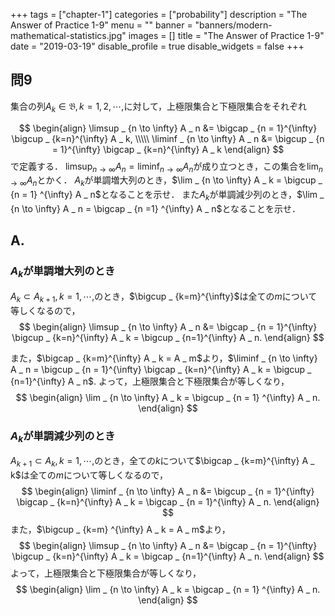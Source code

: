 +++
tags = ["chapter-1"]
categories = ["probability"]
description = "The Answer of Practice 1-9"
menu = ""
banner = "banners/modern-mathematical-statistics.jpg"
images = []
title = "The Answer of Practice 1-9"
date = "2019-03-19"
disable_profile = true 
disable_widgets = false 
+++

## 問9
集合の列$A_k \in \mathfrak{B}, k = 1,2,\cdots,$に対して，上極限集合と下極限集合をそれぞれ

$$ \begin{align}
\limsup _ {n \to \infty} A _ n &= \bigcap _ {n = 1}^{\infty} \bigcup _ {k=n}^{\infty} A _ k, \\\\\
\liminf _ {n \to \infty} A _ n &= \bigcup _ {n = 1}^{\infty} \bigcap _ {k=n}^{\infty} A _ k
\end{align} $$
で定義する．
$\limsup _ {n \to \infty} A _ n = \liminf _ {n \to \infty} A _ n$が成り立つとき，この集合を$\lim _ {n \to \infty} A _ n$とかく．
$A _ k$が単調増大列のとき，$\lim _ {n \to \infty} A _ k = \bigcup _ {n = 1} ^{\infty} A _ n$となることを示せ．
また$A _ k$が単調減少列のとき，$\lim _ {n \to \infty} A _ n = \bigcap _ {n =1} ^{\infty} A _ n$となることを示せ．


## A.

### $A _ k$が単調増大列のとき
$A _ k \subset A _ {k+1}, k=1,\cdots,$のとき，$\bigcup _ {k=m}^{\infty}$は全ての$m$について等しくなるので，
$$ \begin{align}
\limsup _ {n \to \infty} A _ n &= \bigcap _ {n = 1}^{\infty} \bigcup _ {k=n}^{\infty} A _ k = \bigcup _ {n=1}^{\infty} A _ n.
\end{align} $$

また，$\bigcap _ {k=m}^{\infty} A _ k = A _ m$より，$\liminf _ {n \to \infty} A _ n = \bigcup _ {n = 1}^{\infty} \bigcap _ {k=n}^{\infty} A _ k = \bigcup _ {n=1}^{\infty} A _ n$.
よって，上極限集合と下極限集合が等しくなり，
$$ \begin{align}
  \lim _ {n \to \infty} A _ k = \bigcup _ {n = 1} ^{\infty} A _ n.
\end{align} $$

### $A _ k$が単調減少列のとき
$A _ {k+1} \subset A _ {k}, k=1,\cdots,$のとき，全ての$k$について$\bigcap _ {k=m}^{\infty} A _ k$は全ての$m$について等しくなるので，
$$ \begin{align}
  \liminf _ {n \to \infty} A _ n &= \bigcup _ {n = 1}^{\infty} \bigcap _ {k=n}^{\infty} A _ k = \bigcap _ {n = 1}^{\infty} A _ n.
\end{align} $$
また，$\bigcup _ {k=m} ^{\infty} A _ k = A _ m$より，
$$ \begin{align}
  \limsup _ {n \to \infty} A _ n &= \bigcap _ {n = 1}^{\infty} \bigcup _ {k=n}^{\infty} A _ k = \bigcap _ {n=1}^{\infty} A _ n.
\end{align} $$
よって，上極限集合と下極限集合が等しくなり，
$$ \begin{align}
  \lim _ {n \to \infty} A _ k = \bigcap _ {n = 1} ^{\infty} A _ n.
\end{align} $$

